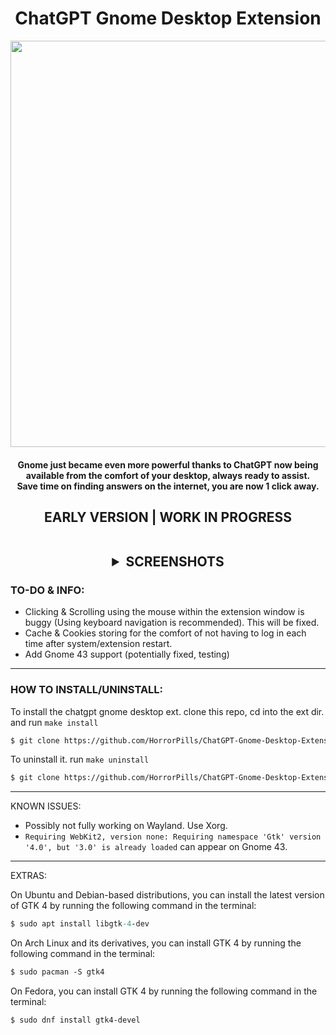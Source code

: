 <div align="center">
 <h1>ChatGPT Gnome Desktop Extension</h1>
 <img width="650" src="https://user-images.githubusercontent.com/119129086/213536496-c204f289-45d8-4d45-aaa9-ea72cec31143.png">
</div>

<h4><p align="center">
Gnome just became even more powerful thanks to ChatGPT now being available from the comfort of your desktop, always ready to assist. <br>Save time on finding answers on the internet, you are now 1 click away.
</p>

<h2><p align="center">
EARLY VERSION | WORK IN PROGRESS
</p>

<br>
<!-- screenshots -->
<details markdown='1'><summary align="center">SCREENSHOTS</summary><div align="center">

![Screenshot from 2023-01-13 16-53-54](https://user-images.githubusercontent.com/21268783/212362417-1e06b82e-8abd-400a-9659-ba25611cd3ae.png)
![Screenshot from 2023-01-13 16-57-31](https://user-images.githubusercontent.com/21268783/212363907-ce25b9d3-dda9-4586-ae66-29fc2a118831.png)
</div></details>
<!-- end screenshots -->

 
### TO-DO & INFO:

- Clicking & Scrolling using the mouse within the extension window is buggy (Using keyboard navigation is recommended). This will be fixed.
- Cache & Cookies storing for the comfort of not having to log in each time after system/extension restart.
- Add Gnome 43 support (potentially fixed, testing)

---

### HOW TO INSTALL/UNINSTALL:

To install the chatgpt gnome desktop ext. clone this repo, cd into the ext dir. and run `make install`
```ocaml
$ git clone https://github.com/HorrorPills/ChatGPT-Gnome-Desktop-Extension && cd ChatGPT-Gnome-Desktop-Extension && make install
```

To uninstall it. run `make uninstall`
```ocaml
$ git clone https://github.com/HorrorPills/ChatGPT-Gnome-Desktop-Extension && cd ChatGPT-Gnome-Desktop-Extension && make uninstall
```

---

KNOWN ISSUES:

- Possibly not fully working on Wayland. Use Xorg.
- `Requiring WebKit2, version none: Requiring namespace 'Gtk' version '4.0', but '3.0' is already loaded` can appear on Gnome 43.

---

EXTRAS:

On Ubuntu and Debian-based distributions, you can install the latest version of GTK 4 by running the following command in the terminal:

```ocaml
$ sudo apt install libgtk-4-dev
```

On Arch Linux and its derivatives, you can install GTK 4 by running the following command in the terminal:

```ocaml
$ sudo pacman -S gtk4
```

On Fedora, you can install GTK 4 by running the following command in the terminal:

```ocaml
$ sudo dnf install gtk4-devel
```


